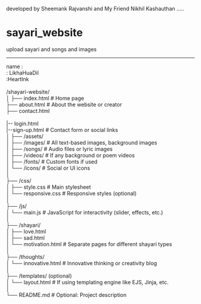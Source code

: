developed by Sheemank Rajvanshi and My Friend Nikhil Kashauthan .....<br>
# sayari_website<br>
upload sayari and songs and images<br>
****
name :  <br>
     : LikhaHuaDil<br>
     :HeartInk<br>
     <br>
/shayari-website/<br>
│
├── index.html                  # Home page<br>
├── about.html                  # About the website or creator<br>
├── contact.html<br>    
|-- login.html<br>
|--sign-up.html            # Contact form or social links<br>
│
├── /assets/<br>
│   ├── /images/                # All text-based images, background images<br>
│   ├── /songs/                 # Audio files or lyric images<br>
│   ├── /videos/                # If any background or poem videos<br>
│   ├── /fonts/                 # Custom fonts if used<br>
│   └── /icons/                 # Social or UI icons<br>
│<br>
├── /css/<br>
│   ├── style.css               # Main stylesheet<br>
│   └── responsive.css          # Responsive styles (optional)<br>
│<br>
├── /js/<br>
│   └── main.js                 # JavaScript for interactivity (slider, effects, etc.)<br>
│<br>
├── /shayari/<br>
│   ├── love.html<br>
│   ├── sad.html<br>
│   └── motivation.html         # Separate pages for different shayari types<br>
│<br>
├── /thoughts/<br>
│   └── innovative.html         # Innovative thinking or creativity blog<br>
│<br>
├── /templates/ (optional)<br>
│   └── layout.html             # If using templating engine like EJS, Jinja, etc.<br>
│<br>
└── README.md                   # Optional: Project description<br>
